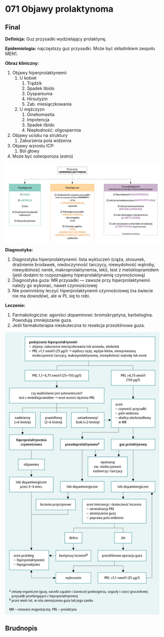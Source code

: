 # 071 Objawy prolaktynoma

## Final

**Definicja:** Guz przysadki wydzielający prolaktynę. 

**Epidemiologia:** najczęstszy guz przysadki. Może być składnikiem zespołu MEN1. 

**Obraz kliniczny:**

1. Objawy hiperprolaktynemii
   1. U kobiet
      1. Trądzik
      2. Spadek libido
      3. Dyspareunia
      4. Hirsutyzm
      5. Zab. miesiączkowania
   2. U mężczyzn
      1. Ginekomastia
      2. Impotencja
      3. Spadek libido
      4. Niepłodność: oligospermia
2. Objawy ucisku na struktury
   1. Zaburzenia pola widzenia
3. Objawy wzrostu ICP:
   1. Ból głowy
4. Może być osteoporoza (estro)

![Screenshot 2021-06-23 at 14.34.06](071%20Objawy%20prolaktynoma.assets/Screenshot%202021-06-23%20at%2014.34.06.png)



**Diagnostyka:** 

1. Diagnostyka hiperprolaktynemii: lista wykluczeń (ciąża, stosunek, drażnienie brodawek, niedoczynność tarczycy, niewydolność wątroby, niewydolność nerek, makroprolaktynemia, leki), test z metoklopramidem (jeśli dodatni to rozpoznajemy hiperprolaktynemię czynnościową)
2. Diagnostyka guza: MR przysadki — zawsze przy hiperprolaktynemii należy go wykonać, nawet czynnościowej
3. Nie powinniśmy leczyć hiperprolaktynemii czynnościowej (na świecie nie ma dowodów), ale w PL się to robi.

**Leczenie:**

1. Farmakologiczne: agoniści dopaminowi: bromokryptyna, karbelogina. Powodują zmniejszanie guza.
2. Jeśli farmakoterapia nieskuteczna to resekcja przezklinowa guza.  



![016_8619](071%20Objawy%20prolaktynoma.assets/016_8619-4451806.jpg)



## Brudnopis